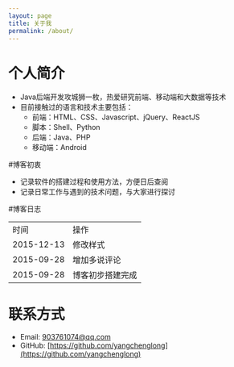 ```yaml
---
layout: page
title: 关于我
permalink: /about/
---
```




# 个人简介
* Java后端开发攻城狮一枚，热爱研究前端、移动端和大数据等技术
* 目前接触过的语言和技术主要包括：
	+ 前端：HTML、CSS、Javascript、jQuery、ReactJS
	+ 脚本：Shell、Python
	+ 后端：Java、PHP
	+ 移动端：Android

#博客初衷
* 记录软件的搭建过程和使用方法，方便日后查阅
* 记录日常工作与遇到的技术问题，与大家进行探讨


#博客日志
<table class="table">
	<tr>
		<td>时间</td>
		<td>操作</td>
	</tr>
	<tr>
		<td>2015-12-13</td>
		<td>修改样式</td>
	</tr>
	<tr>
		<td>2015-09-28</td>
		<td>增加多说评论</td>
	</tr>
	<tr>
		<td>2015-09-28</td>
		<td>博客初步搭建完成</td>
	</tr>
</table>

# 联系方式

+ Email: 903761074@qq.com
+ GitHub: [https://github.com/yangchenglong](https://github.com/yangchenglong)
